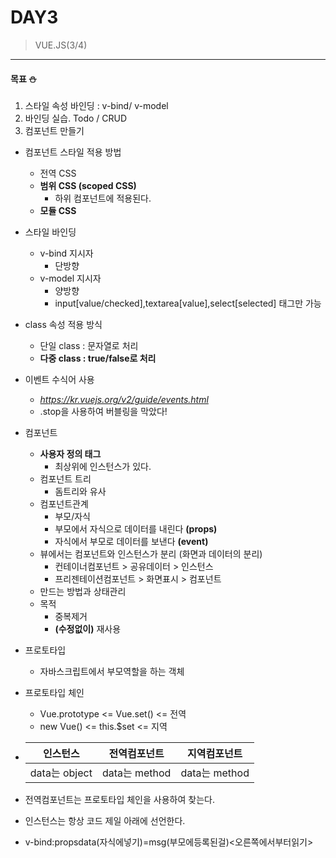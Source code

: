 # DAY3

> VUE.JS(3/4)
 --- 
 #### 목표 :snowman:

 1) 스타일 속성 바인딩 : v-bind/ v-model
 2) 바인딩 실습. Todo / CRUD
 3) 컴포넌트 만들기

 * 컴포넌트 스타일 적용 방법 
    - 전역 CSS
    - **범위 CSS (scoped CSS)**
      + 하위 컴포넌트에 적용된다.
    - **모듈 CSS**
   
 * 스타일 바인딩
   - v-bind 지시자
      + 단방향
   - v-model 지시자
      + 양방향
      + input[value/checked],textarea[value],select[selected] 태그만 가능

 * class 속성 적용 방식
   - 단일 class : 문자열로 처리 
   - **다중 class : true/false로 처리**

 * 이벤트 수식어 사용
   - *https://kr.vuejs.org/v2/guide/events.html*
   - .stop을 사용하여 버블링을 막았다!

 * 컴포넌트
   - **사용자 정의 태그**
      + 최상위에 인스턴스가 있다.
   - 컴포넌트 트리
      + 돔트리와 유사
   - 컴포넌트관계
      + 부모/자식
      + 부모에서 자식으로 데이터를 내린다 **(props)**
      + 자식에서 부모로 데이터를 보낸다 **(event)**
   - 뷰에서는 컴포넌트와 인스턴스가 분리 (화면과 데이터의 분리)
      + 컨테이너컴포넌트  > 공유데이터  > 인스턴스
      + 프리젠테이션컴포넌트  >  화면표시 > 컴포넌트
   - 만드는 방법과 상태관리 
   - 목적
      + 중복제거
      + **(수정없이)** 재사용 

 * 프로토타입 
   - 자바스크립트에서 부모역할을 하는 객체

 * 프로토타입 체인
   - Vue.prototype <= Vue.set() <= 전역
   - new Vue() <= this.$set <= 지역

 * |인스턴스 | 전역컴포넌트| 지역컴포넌트|
   |:-------:|:----------:|:----------:|
   | data는 object|data는 method|data는 method|

 * 전역컴포넌트는 프로토타입 체인을 사용하여 찾는다.
 * 인스턴스는 항상 코드 제일 아래에 선언한다.
 * v-bind:propsdata(자식에넣기)=msg(부모에등록된걸)<오른쪽에서부터읽기>

 

 